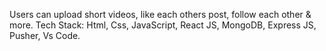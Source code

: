 Users can upload short videos, like each others post, follow each other & more.
Tech Stack: Html, Css, JavaScript, React JS, MongoDB, Express JS, Pusher, Vs Code.
